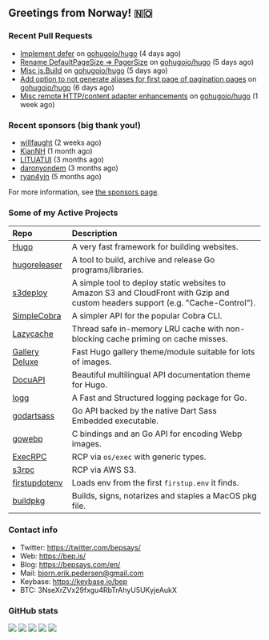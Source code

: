 ## Greetings from Norway! 🇳🇴

### Recent Pull Requests

- [Implement defer](https://github.com/gohugoio/hugo/pull/12587) on [gohugoio/hugo](https://github.com/gohugoio/hugo) (4 days ago)
- [Rename DefaultPageSize =&gt; PagerSize](https://github.com/gohugoio/hugo/pull/12582) on [gohugoio/hugo](https://github.com/gohugoio/hugo) (5 days ago)
- [Misc js.Build](https://github.com/gohugoio/hugo/pull/12577) on [gohugoio/hugo](https://github.com/gohugoio/hugo) (5 days ago)
- [Add option to not generate aliases for first page of pagination pages](https://github.com/gohugoio/hugo/pull/12576) on [gohugoio/hugo](https://github.com/gohugoio/hugo) (6 days ago)
- [Misc remote HTTP/content adapter enhancements](https://github.com/gohugoio/hugo/pull/12571) on [gohugoio/hugo](https://github.com/gohugoio/hugo) (1 week ago)

### Recent sponsors (big thank you!)

- [willfaught](https://github.com/willfaught) (2 weeks ago)
- [KianNH](https://github.com/KianNH) (1 month ago)
- [LITUATUI](https://github.com/LITUATUI) (3 months ago)
- [daronyondem](https://github.com/daronyondem) (3 months ago)
- [ryan4yin](https://github.com/ryan4yin) (5 months ago)

For more information, see [the sponsors page](https://github.com/sponsors/bep/).

### Some of my Active Projects

| Repo  | Description |
| :---------------------------------------- | :------------------------------------------- |
| [Hugo](https://github.com/gohugoio/hugo)|A very fast framework for building websites. |
| [hugoreleaser](https://github.com/gohugoio/hugoreleaser)| A tool to build, archive and release Go programs/libraries.  |
| [s3deploy](https://github.com/bep/s3deploy)| A simple tool to deploy static websites to Amazon S3 and CloudFront with Gzip and custom headers support (e.g. "Cache-Control").|
| [SimpleCobra](https://github.com/bep/simplecobra)|A simpler API for the popular Cobra CLI.|
| [Lazycache](https://github.com/bep/lazycache)| Thread safe in-memory LRU cache with non-blocking cache priming on cache misses.  |
| [Gallery Deluxe](https://github.com/bep/gallerydeluxe)|Fast Hugo gallery theme/module suitable for lots of images.  |
| [DocuAPI](https://github.com/bep/docuapi)| Beautiful multilingual API documentation theme for Hugo.  |
| [logg](https://github.com/bep/logg)| A Fast and Structured logging package for Go.  |
| [godartsass](https://github.com/bep/godartsass)| Go API backed by the native Dart Sass Embedded executable. |
| [gowebp](https://github.com/bep/gowebp)|C bindings and an Go API for encoding Webp images. |
| [ExecRPC](https://github.com/bep/execrpc)|RCP via `os/exec` with generic types.  |
| [s3rpc](https://github.com/bep/s3rpc)|RCP via AWS S3.|
| [firstupdotenv](https://github.com/bep/firstupdotenv)|Loads env from the first `firstup.env` it finds. |
| [buildpkg](https://github.com/bep/buildpkg)| Builds, signs, notarizes and staples a MacOS pkg file. |

### Contact info
- Twitter: https://twitter.com/bepsays/
- Web: https://bep.is/
- Blog: https://bepsays.com/en/
- Mail: bjorn.erik.pedersen@gmail.com
- Keybase: https://keybase.io/bep
- BTC: 3NseXrZVx29fxgu4RbTrAhyU5UKyjeAukX


### GitHub stats

![](https://github-profile-summary-cards.vercel.app/api/cards/profile-details?username=bep&theme=github)
![](https://github-profile-summary-cards.vercel.app/api/cards/repos-per-language?username=bep&theme=github)
![](https://github-profile-summary-cards.vercel.app/api/cards/most-commit-language?username=bep&theme=github)
![](https://github-profile-summary-cards.vercel.app/api/cards/stats?username=bep&theme=github)
![](https://github-profile-summary-cards.vercel.app/api/cards/productive-time?username=bep&theme=github)

